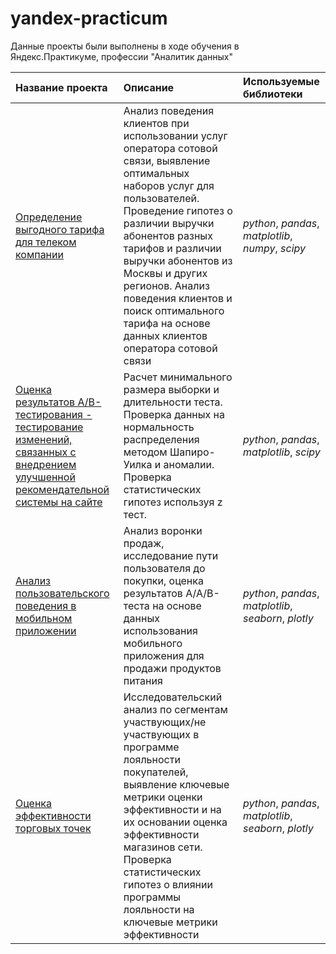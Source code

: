# yandex-practicum

Данные проекты были выполнены в ходе обучения в Яндекс.Практикуме, профессии "Аналитик данных"

| Название проекта | Описание | Используемые библиотеки |
| :---------------------- | :---------------------- | :---------------------- |
| [Определение выгодного тарифа для телеком компании](mobile_tariff_statistical_analysis) | Анализ поведения клиентов при использовании услуг оператора сотовой связи, выявление оптимальных наборов услуг для пользователей. Проведение гипотез о различии выручки абонентов разных тарифов и различии выручки абонентов из Москвы и других регионов. Анализ поведения клиентов и поиск оптимального тарифа на основе данных клиентов оператора сотовой связи | *python*, *pandas*, *matplotlib*, *numpy*, *scipy*|
| [Оценка результатов A/B-тестирования - тестирование изменений, связанных с внедрением улучшенной рекомендательной системы на сайте](ab_test) | Расчет минимального размера выборки и длительности теста. Проверка данных на нормальность распределения методом Шапиро-Уилка и аномалии. Проверка статистических гипотез используя z тест.| *python*, *pandas*, *matplotlib*, *scipy*|
| [Анализ пользовательского поведения в мобильном приложении](app_ux_analysis) | Анализ воронки продаж, исследование пути пользователя до покупки, оценка результатов A/A/B-теста на основе данных использования мобильного приложения для продажи продуктов питания| *python*, *pandas*, *matplotlib*, *seaborn*, *plotly*|
| [Оценка эффективности торговых точек](retail) | Исследовательский анализ по сегментам  участвующих/не участвующих в программе лояльности покупателей, выявление ключевые метрики оценки эффективности и на их основании оценка эффективности магазинов сети. Проверка статистических гипотез о влиянии программы лояльности на ключевые метрики эффективности| *python*, *pandas*, *matplotlib*, *seaborn*, *plotly*|
